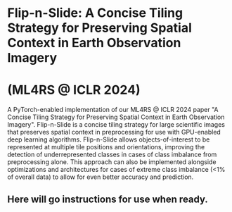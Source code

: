 # Flip-n-Slide: A Concise Tiling Strategy for Preserving Spatial Context in Earth Observation Imagery 
# (ML4RS @ ICLR 2024)

A PyTorch-enabled implementation of our ML4RS @ ICLR 2024 paper "A Concise Tiling Strategy for Preserving Spatial Context in Earth Observation Imagery". Flip-n-Slide is a concise tiling strategy for large scientific images that preserves spatial context in preprocessing for use with GPU-enabled deep learning algorithms. Flip-n-Slide allows objects-of-interest to be represented at multiple tile positions and orientations, improving the detection of underrepresented classes in cases of class imbalance from preprocessing alone. This approach can also be implemented alongside optimizations and architectures for cases of extreme class imbalance (<1% of overall data) to allow for even better accuracy and prediction.

## Here will go instructions for use when ready.
